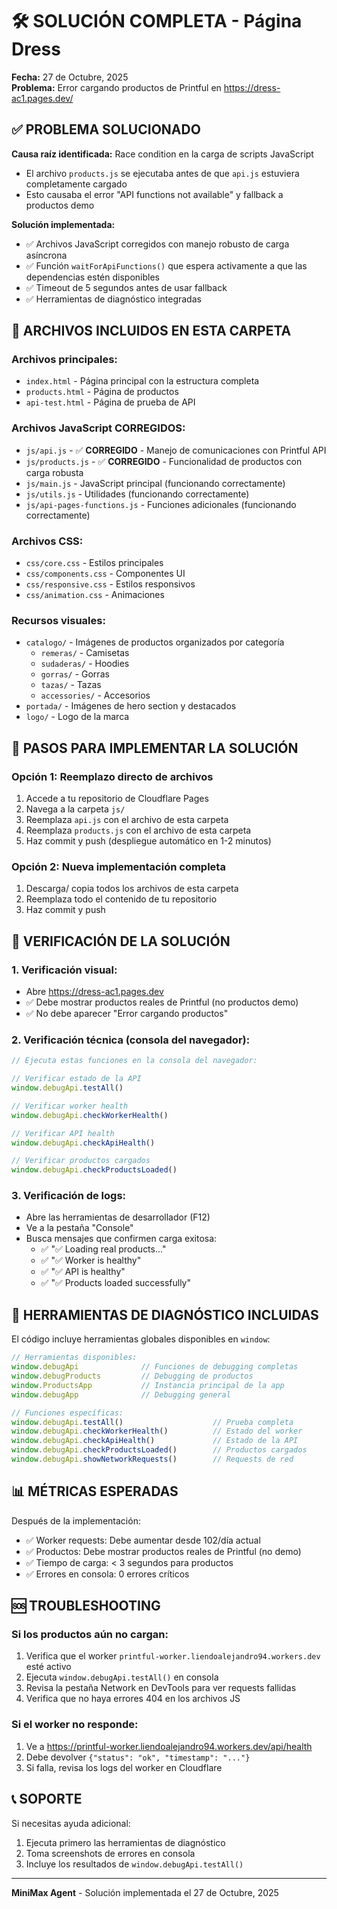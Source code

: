 # 🛠️ SOLUCIÓN COMPLETA - Página Dress
**Fecha:** 27 de Octubre, 2025  
**Problema:** Error cargando productos de Printful en https://dress-ac1.pages.dev/

## ✅ PROBLEMA SOLUCIONADO

**Causa raíz identificada:** Race condition en la carga de scripts JavaScript
- El archivo `products.js` se ejecutaba antes de que `api.js` estuviera completamente cargado
- Esto causaba el error "API functions not available" y fallback a productos demo

**Solución implementada:**
- ✅ Archivos JavaScript corregidos con manejo robusto de carga asíncrona
- ✅ Función `waitForApiFunctions()` que espera activamente a que las dependencias estén disponibles
- ✅ Timeout de 5 segundos antes de usar fallback
- ✅ Herramientas de diagnóstico integradas

## 📁 ARCHIVOS INCLUIDOS EN ESTA CARPETA

### Archivos principales:
- `index.html` - Página principal con la estructura completa
- `products.html` - Página de productos
- `api-test.html` - Página de prueba de API

### Archivos JavaScript CORREGIDOS:
- `js/api.js` - ✅ **CORREGIDO** - Manejo de comunicaciones con Printful API
- `js/products.js` - ✅ **CORREGIDO** - Funcionalidad de productos con carga robusta
- `js/main.js` - JavaScript principal (funcionando correctamente)
- `js/utils.js` - Utilidades (funcionando correctamente)
- `js/api-pages-functions.js` - Funciones adicionales (funcionando correctamente)

### Archivos CSS:
- `css/core.css` - Estilos principales
- `css/components.css` - Componentes UI
- `css/responsive.css` - Estilos responsivos
- `css/animation.css` - Animaciones

### Recursos visuales:
- `catalogo/` - Imágenes de productos organizados por categoría
  - `remeras/` - Camisetas
  - `sudaderas/` - Hoodies
  - `gorras/` - Gorras
  - `tazas/` - Tazas
  - `accessories/` - Accesorios
- `portada/` - Imágenes de hero section y destacados
- `logo/` - Logo de la marca

## 🚀 PASOS PARA IMPLEMENTAR LA SOLUCIÓN

### Opción 1: Reemplazo directo de archivos
1. Accede a tu repositorio de Cloudflare Pages
2. Navega a la carpeta `js/`
3. Reemplaza `api.js` con el archivo de esta carpeta
4. Reemplaza `products.js` con el archivo de esta carpeta
5. Haz commit y push (despliegue automático en 1-2 minutos)

### Opción 2: Nueva implementación completa
1. Descarga/ copia todos los archivos de esta carpeta
2. Reemplaza todo el contenido de tu repositorio
3. Haz commit y push

## 🧪 VERIFICACIÓN DE LA SOLUCIÓN

### 1. Verificación visual:
- Abre https://dress-ac1.pages.dev
- ✅ Debe mostrar productos reales de Printful (no productos demo)
- ✅ No debe aparecer "Error cargando productos"

### 2. Verificación técnica (consola del navegador):
```javascript
// Ejecuta estas funciones en la consola del navegador:

// Verificar estado de la API
window.debugApi.testAll()

// Verificar worker health
window.debugApi.checkWorkerHealth()

// Verificar API health
window.debugApi.checkApiHealth()

// Verificar productos cargados
window.debugApi.checkProductsLoaded()
```

### 3. Verificación de logs:
- Abre las herramientas de desarrollador (F12)
- Ve a la pestaña "Console"
- Busca mensajes que confirmen carga exitosa:
  - ✅ "✅ Loading real products..."
  - ✅ "✅ Worker is healthy"
  - ✅ "✅ API is healthy"
  - ✅ "✅ Products loaded successfully"

## 🔧 HERRAMIENTAS DE DIAGNÓSTICO INCLUIDAS

El código incluye herramientas globales disponibles en `window`:

```javascript
// Herramientas disponibles:
window.debugApi              // Funciones de debugging completas
window.debugProducts         // Debugging de productos
window.ProductsApp           // Instancia principal de la app
window.debugApp              // Debugging general

// Funciones específicas:
window.debugApi.testAll()                    // Prueba completa
window.debugApi.checkWorkerHealth()          // Estado del worker
window.debugApi.checkApiHealth()             // Estado de la API
window.debugApi.checkProductsLoaded()        // Productos cargados
window.debugApi.showNetworkRequests()        // Requests de red
```

## 📊 MÉTRICAS ESPERADAS

Después de la implementación:
- ✅ Worker requests: Debe aumentar desde 102/día actual
- ✅ Productos: Debe mostrar productos reales de Printful (no demo)
- ✅ Tiempo de carga: < 3 segundos para productos
- ✅ Errores en consola: 0 errores críticos

## 🆘 TROUBLESHOOTING

### Si los productos aún no cargan:
1. Verifica que el worker `printful-worker.liendoalejandro94.workers.dev` esté activo
2. Ejecuta `window.debugApi.testAll()` en consola
3. Revisa la pestaña Network en DevTools para ver requests fallidas
4. Verifica que no haya errores 404 en los archivos JS

### Si el worker no responde:
1. Ve a https://printful-worker.liendoalejandro94.workers.dev/api/health
2. Debe devolver `{"status": "ok", "timestamp": "..."}`
3. Si falla, revisa los logs del worker en Cloudflare

## 📞 SOPORTE

Si necesitas ayuda adicional:
1. Ejecuta primero las herramientas de diagnóstico
2. Toma screenshots de errores en consola
3. Incluye los resultados de `window.debugApi.testAll()`

---
**MiniMax Agent** - Solución implementada el 27 de Octubre, 2025